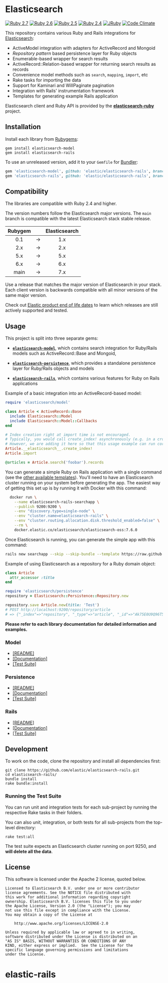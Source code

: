 # Elasticsearch

[![Ruby 2.7](https://github.com/elastic/elasticsearch-rails/workflows/Ruby%202.7/badge.svg)](https://github.com/elastic/elasticsearch-rails/actions)
[![Ruby 2.6](https://github.com/elastic/elasticsearch-rails/workflows/Ruby%202.6/badge.svg)](https://github.com/elastic/elasticsearch-rails/actions)
[![Ruby 2.5](https://github.com/elastic/elasticsearch-rails/workflows/Ruby%202.5/badge.svg)](https://github.com/elastic/elasticsearch-rails/actions)
[![Ruby 2.4](https://github.com/elastic/elasticsearch-rails/workflows/Ruby%202.4/badge.svg)](https://github.com/elastic/elasticsearch-rails/actions)
[![JRuby](https://github.com/elastic/elasticsearch-rails/workflows/JRuby/badge.svg)](https://github.com/elastic/elasticsearch-rails/actions)
[![Code Climate](https://codeclimate.com/github/elastic/elasticsearch-rails/badges/gpa.svg)](https://codeclimate.com/github/elastic/elasticsearch-rails)

This repository contains various Ruby and Rails integrations for [Elasticsearch](http://elasticsearch.org):

* ActiveModel integration with adapters for ActiveRecord and Mongoid
* _Repository pattern_ based persistence layer for Ruby objects
* Enumerable-based wrapper for search results
* ActiveRecord::Relation-based wrapper for returning search results as records
* Convenience model methods such as `search`, `mapping`, `import`, etc
* Rake tasks for importing the data
* Support for Kaminari and WillPaginate pagination
* Integration with Rails' instrumentation framework
* Templates for generating example Rails application

Elasticsearch client and Ruby API is provided by the
**[elasticsearch-ruby](https://github.com/elastic/elasticsearch-ruby)** project.

## Installation

Install each library from [Rubygems](https://rubygems.org/gems/elasticsearch):

    gem install elasticsearch-model
    gem install elasticsearch-rails

To use an unreleased version, add it to your `Gemfile` for [Bundler](http://bundler.io):

```ruby
gem 'elasticsearch-model', github: 'elastic/elasticsearch-rails', branch: '5.x'
gem 'elasticsearch-rails', github: 'elastic/elasticsearch-rails', branch: '5.x'
```

## Compatibility

The libraries are compatible with Ruby 2.4 and higher.

The version numbers follow the Elasticsearch major versions. The `main` branch is compatible with the latest Elasticsearch stack stable release.

| Rubygem       |   | Elasticsearch |
|:-------------:|:-:| :-----------: |
| 0.1           | → | 1.x           |
| 2.x           | → | 2.x           |
| 5.x           | → | 5.x           |
| 6.x           | → | 6.x           |
| main          | → | 7.x           |

Use a release that matches the major version of Elasticsearch in your stack. Each client version is backwards compatible with all minor versions of the same major version.

Check out [Elastic product end of life dates](https://www.elastic.co/support/eol) to learn which releases are still actively supported and tested.

## Usage

This project is split into three separate gems:

* [**`elasticsearch-model`**](https://github.com/elastic/elasticsearch-rails/tree/main/elasticsearch-model),
  which contains search integration for Ruby/Rails models such as ActiveRecord::Base and Mongoid,

* [**`elasticsearch-persistence`**](https://github.com/elastic/elasticsearch-rails/tree/main/elasticsearch-persistence),
  which provides a standalone persistence layer for Ruby/Rails objects and models

* [**`elasticsearch-rails`**](https://github.com/elastic/elasticsearch-rails/tree/main/elasticsearch-rails),
  which contains various features for Ruby on Rails applications

Example of a basic integration into an ActiveRecord-based model:

```ruby
require 'elasticsearch/model'

class Article < ActiveRecord::Base
  include Elasticsearch::Model
  include Elasticsearch::Model::Callbacks
end

# Index creation right at import time is not encouraged.
# Typically, you would call create_index! asynchronously (e.g. in a cron job)
# However, we are adding it here so that this usage example can run correctly.
Article.__elasticsearch__.create_index!
Article.import

@articles = Article.search('foobar').records
```

You can generate a simple Ruby on Rails application with a single command
(see the [other available templates](https://github.com/elastic/elasticsearch-rails/tree/main/elasticsearch-rails#rails-application-templates)). You'll need to have an Elasticsearch cluster running on your system before generating the app. The easiest way of getting this set up is by running it with Docker with this command:

```bash
  docker run \
    --name elasticsearch-rails-searchapp \
    --publish 9200:9200 \
    --env "discovery.type=single-node" \
    --env "cluster.name=elasticsearch-rails" \
    --env "cluster.routing.allocation.disk.threshold_enabled=false" \
    --rm \
    docker.elastic.co/elasticsearch/elasticsearch-oss:7.6.0
```

Once Elasticsearch is running, you can generate the simple app with this command:

```bash
rails new searchapp --skip --skip-bundle --template https://raw.github.com/elasticsearch/elasticsearch-rails/main/elasticsearch-rails/lib/rails/templates/01-basic.rb
```

Example of using Elasticsearch as a repository for a Ruby domain object:

```ruby
class Article
  attr_accessor :title
end

require 'elasticsearch/persistence'
repository = Elasticsearch::Persistence::Repository.new

repository.save Article.new(title: 'Test')
# POST http://localhost:9200/repository/article
# => {"_index"=>"repository", "_type"=>"article", "_id"=>"Ak75E0U9Q96T5Y999_39NA", ...}
```

**Please refer to each library documentation for detailed information and examples.**

### Model

* [[README]](https://github.com/elastic/elasticsearch-rails/blob/main/elasticsearch-model/README.md)
* [[Documentation]](http://rubydoc.info/gems/elasticsearch-model/)
* [[Test Suite]](https://github.com/elastic/elasticsearch-rails/tree/main/elasticsearch-model/spec/elasticsearch/model)

### Persistence

* [[README]](https://github.com/elastic/elasticsearch-rails/blob/main/elasticsearch-persistence/README.md)
* [[Documentation]](http://rubydoc.info/gems/elasticsearch-persistence/)
* [[Test Suite]](https://github.com/elastic/elasticsearch-rails/tree/main/elasticsearch-persistence/spec)

### Rails

* [[README]](https://github.com/elastic/elasticsearch-rails/blob/main/elasticsearch-rails/README.md)
* [[Documentation]](http://rubydoc.info/gems/elasticsearch-rails)
* [[Test Suite]](https://github.com/elastic/elasticsearch-rails/tree/main/elasticsearch-rails/spec)

## Development

To work on the code, clone the repository and install all dependencies first:

```
git clone https://github.com/elastic/elasticsearch-rails.git
cd elasticsearch-rails/
bundle install
rake bundle:install
```

### Running the Test Suite

You can run unit and integration tests for each sub-project by running the respective Rake tasks in their folders.

You can also unit, integration, or both tests for all sub-projects from the top-level directory:

    rake test:all

The test suite expects an Elasticsearch cluster running on port 9250, and **will delete all the data**.

## License

This software is licensed under the Apache 2 license, quoted below.

    Licensed to Elasticsearch B.V. under one or more contributor
    license agreements. See the NOTICE file distributed with
    this work for additional information regarding copyright
    ownership. Elasticsearch B.V. licenses this file to you under
    the Apache License, Version 2.0 (the "License"); you may
    not use this file except in compliance with the License.
    You may obtain a copy of the License at
    
    	http://www.apache.org/licenses/LICENSE-2.0
    
    Unless required by applicable law or agreed to in writing,
    software distributed under the License is distributed on an
    "AS IS" BASIS, WITHOUT WARRANTIES OR CONDITIONS OF ANY
    KIND, either express or implied.  See the License for the
    specific language governing permissions and limitations
    under the License.
# elastic-rails
